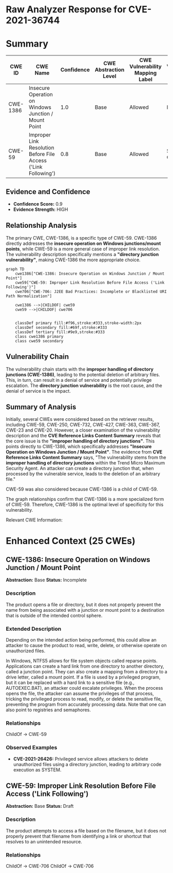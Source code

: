 # Raw Analyzer Response for CVE-2021-36744

# Summary
| CWE ID | CWE Name | Confidence | CWE Abstraction Level | CWE Vulnerability Mapping Label | CWE-Vulnerability Mapping Notes |
|---|---|---|---|---|---|
| CWE-1386 | Insecure Operation on Windows Junction / Mount Point | 1.0 | Base | Allowed | Primary CWE |
| CWE-59 | Improper Link Resolution Before File Access ('Link Following') | 0.8 | Base | Allowed | Secondary Candidate |

## Evidence and Confidence

*   **Confidence Score:** 0.9
*   **Evidence Strength:** HIGH

## Relationship Analysis
The primary CWE, CWE-1386, is a specific type of CWE-59. CWE-1386 directly addresses the **insecure operation on Windows junctions/mount points**, while CWE-59 is a more general case of improper link resolution. The vulnerability description specifically mentions a **"directory junction vulnerability"**, making CWE-1386 the more appropriate choice.
```mermaid
graph TD
    cwe1386["CWE-1386: Insecure Operation on Windows Junction / Mount Point"]
    cwe59["CWE-59: Improper Link Resolution Before File Access ('Link Following')"]
    cwe706["CWE-706: J2EE Bad Practices: Incomplete or Blacklisted URI Path Normalization"]
    
    cwe1386 -->|CHILDOF| cwe59
    cwe59 -->|CHILDOF| cwe706
    

    classDef primary fill:#f96,stroke:#333,stroke-width:2px
    classDef secondary fill:#69f,stroke:#333
    classDef tertiary fill:#9e9,stroke:#333
    class cwe1386 primary
    class cwe59 secondary
```

## Vulnerability Chain
The vulnerability chain starts with the **improper handling of directory junctions (CWE-1386)**, leading to the potential deletion of arbitrary files. This, in turn, can result in a denial of service and potentially privilege escalation. The **directory junction vulnerability** is the root cause, and the denial of service is the impact.

## Summary of Analysis
Initially, several CWEs were considered based on the retriever results, including CWE-59, CWE-250, CWE-732, CWE-427, CWE-363, CWE-367, CWE-23 and CWE-20. However, a closer examination of the vulnerability description and the **CVE Reference Links Content Summary** reveals that the core issue is the **"improper handling of directory junctions"**. This points directly to CWE-1386, which specifically addresses **"Insecure Operation on Windows Junction / Mount Point"**. The evidence from **CVE Reference Links Content Summary** says, "The vulnerability stems from the **improper handling of directory junctions** within the Trend Micro Maximum Security Agent. An attacker can create a directory junction that, when processed by the vulnerable service, leads to the deletion of an arbitrary file."

CWE-59 was also considered because CWE-1386 is a child of CWE-59.

The graph relationships confirm that CWE-1386 is a more specialized form of CWE-59. Therefore, CWE-1386 is the optimal level of specificity for this vulnerability.

Relevant CWE Information:

# Enhanced Context (25 CWEs)

## CWE-1386: Insecure Operation on Windows Junction / Mount Point
**Abstraction:** Base
**Status:** Incomplete

### Description
The product opens a file or directory, but it does not properly prevent the name from being associated with a junction or mount point to a destination that is outside of the intended control sphere.

### Extended Description


Depending on the intended action being performed, this could allow an attacker to cause the product to read, write, delete, or otherwise operate on unauthorized files.


In Windows, NTFS5 allows for file system objects called reparse points. Applications can create a hard link from one directory to another directory, called a junction point. They can also create a mapping from a directory to a drive letter, called a mount point. If a file is used by a privileged program, but it can be replaced with a hard link to a sensitive file (e.g., AUTOEXEC.BAT), an attacker could excalate privileges. When the process opens the file, the attacker can assume the privileges of that process, tricking the privileged process to read, modify, or delete the sensitive file, preventing the program from accurately processing data. Note that one can also point to registries and semaphores.
### Relationships
ChildOf -> CWE-59

### Observed Examples
- **CVE-2021-26426:** Privileged service allows attackers to delete unauthorized files using a directory junction, leading to arbitrary code execution as SYSTEM.

## CWE-59: Improper Link Resolution Before File Access ('Link Following')
**Abstraction:** Base
**Status:** Draft

### Description
The product attempts to access a file based on the filename, but it does not properly prevent that filename from identifying a link or shortcut that resolves to an unintended resource.
### Relationships
ChildOf -> CWE-706
ChildOf -> CWE-706